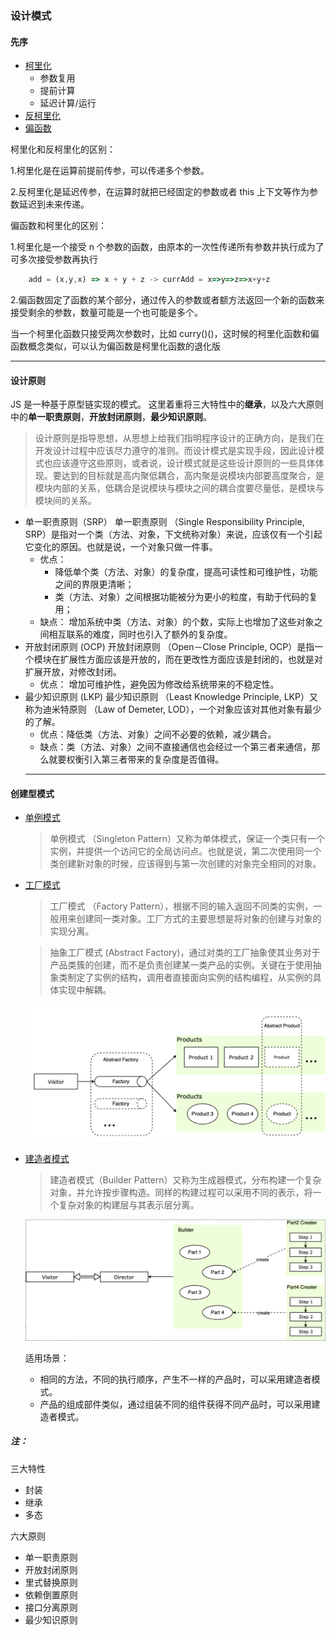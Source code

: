 ### 设计模式

#### 先序

- [柯里化](https://github.com/hongguang-alt/design-patterns/blob/master/perface/curry.js)
  - 参数复用
  - 提前计算
  - 延迟计算/运行
- [反柯里化](https://github.com/hongguang-alt/design-patterns/blob/master/perface/anti-curry.js)
- [偏函数](https://github.com/hongguang-alt/design-patterns/blob/master/perface/partial.js)

柯里化和反柯里化的区别：

1.柯里化是在运算前提前传参，可以传递多个参数。

2.反柯里化是延迟传参，在运算时就把已经固定的参数或者 this 上下文等作为参数延迟到未来传递。

偏函数和柯里化的区别：

1.柯里化是一个接受 n 个参数的函数，由原本的一次性传递所有参数并执行成为了可多次接受参数再执行

```javascript
    add = (x,y,x) => x + y + z -> currAdd = x=>y=>z=>x+y+z
```

2.偏函数固定了函数的某个部分，通过传入的参数或者额方法返回一个新的函数来接受剩余的参数，数量可能是一个也可能是多个。

当一个柯里化函数只接受两次参数时，比如 curry()()，这时候的柯里化函数和偏函数概念类似，可以认为偏函数是柯里化函数的退化版

<hr style="height:1px" />

#### 设计原则

JS 是一种基于原型链实现的模式。
这里着重将三大特性中的**继承**，以及六大原则中的**单一职责原则**，**开放封闭原则**，**最少知识原则**。

> 设计原则是指导思想，从思想上给我们指明程序设计的正确方向，是我们在开发设计过程中应该尽力遵守的准则。而设计模式是实现手段，因此设计模式也应该遵守这些原则，或者说，设计模式就是这些设计原则的一些具体体现。要达到的目标就是高内聚低耦合，高内聚是说模块内部要高度聚合，是模块内部的关系，低耦合是说模块与模块之间的耦合度要尽量低，是模块与模块间的关系。

- 单一职责原则（SRP）
  单一职责原则 （Single Responsibility Principle, SRP）是指对一个类（方法、对象，下文统称对象）来说，应该仅有一个引起它变化的原因。也就是说，一个对象只做一件事。
  - 优点：
    - 降低单个类（方法、对象）的复杂度，提高可读性和可维护性，功能之间的界限更清晰；
    - 类（方法、对象）之间根据功能被分为更小的粒度，有助于代码的复用；
  - 缺点：
    增加系统中类（方法、对象）的个数，实际上也增加了这些对象之间相互联系的难度，同时也引入了额外的复杂度。
- 开放封闭原则 (OCP) 开放封闭原则 （Open－Close Principle, OCP）是指一个模块在扩展性方面应该是开放的，而在更改性方面应该是封闭的，也就是对扩展开放，对修改封闭。
  - 优点： 增加可维护性，避免因为修改给系统带来的不稳定性。
- 最少知识原则 (LKP) 最少知识原则 （Least Knowledge Principle, LKP）又称为迪米特原则 （Law of Demeter, LOD），一个对象应该对其他对象有最少的了解。
  - 优点：降低类（方法、对象）之间不必要的依赖，减少耦合。
  - 缺点：类（方法、对象）之间不直接通信也会经过一个第三者来通信，那么就要权衡引入第三者带来的复杂度是否值得。
  <hr style="height:1px" />

#### 创建型模式

- [单例模式](https://github.com/hongguang-alt/design-patterns/blob/master/creat/singleton/singleton.js)

  > 单例模式 （Singleton Pattern）又称为单体模式，保证一个类只有一个实例，并提供一个访问它的全局访问点。也就是说，第二次使用同一个类创建新对象的时候，应该得到与第一次创建的对象完全相同的对象。

- [工厂模式](https://github.com/hongguang-alt/design-patterns/blob/master/creat/factory/factory.js)

  > 工厂模式 （Factory Pattern），根据不同的输入返回不同类的实例，一般用来创建同一类对象。工厂方式的主要思想是将对象的创建与对象的实现分离。

  > 抽象工厂模式 (Abstract Factory)，通过对类的工厂抽象使其业务对于产品类簇的创建，而不是负责创建某一类产品的实例。关键在于使用抽象类制定了实例的结构，调用者直接面向实例的结构编程，从实例的具体实现中解耦。

  <img src="README.assets/image-20210914170704257-1610426.png" width="600px" />

- [建造者模式](https://github.com/hongguang-alt/design-patterns/blob/master/creat/builder/builder.js)

  > 建造者模式（Builder Pattern）又称为生成器模式，分布构建一个复杂对象，并允许按步骤构造。同样的构建过程可以采用不同的表示，将一个复杂对象的构建层与其表示层分离。

  <img src="README.assets/image-20210914190404365.png" width="600px" />

  适用场景：

  - 相同的方法，不同的执行顺序，产生不一样的产品时，可以采用建造者模式。
  - 产品的组成部件类似，通过组装不同的组件获得不同产品时，可以采用建造者模式。

##### 注：

三大特性

- 封装
- 继承
- 多态

六大原则

- 单一职责原则
- 开放封闭原则
- 里式替换原则
- 依赖倒置原则
- 接口分离原则
- 最少知识原则
